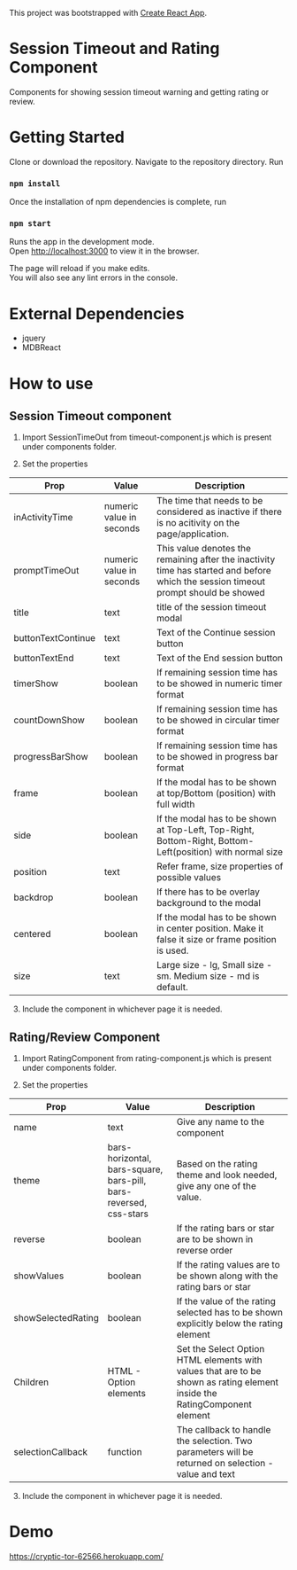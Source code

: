 This project was bootstrapped with [Create React App](https://github.com/facebook/create-react-app).

# Session Timeout and Rating Component
Components for showing session timeout warning and getting rating or review.

# Getting Started
Clone or download the repository.  Navigate to the repository directory. Run
### `npm install`

Once the installation of npm dependencies is complete, run
### `npm start`

Runs the app in the development mode.<br>
Open [http://localhost:3000](http://localhost:3000) to view it in the browser.

The page will reload if you make edits.<br>
You will also see any lint errors in the console.

# External Dependencies
- jquery
- MDBReact

# How to use
## Session Timeout component
1. Import SessionTimeOut from timeout-component.js which is present under components folder.

2. Set the properties

| Prop  |  Value | Description  |
| ------------ | ------------ | ------------ |
|  inActivityTime |  numeric value in seconds | The time that needs to be considered as inactive if there is no acitivity on the page/application.   |
| promptTimeOut  | numeric value in seconds  | This value denotes the remaining after the inactivity time has started and before which the session timeout prompt should be showed  |
| title | text | title of the session timeout modal |
| buttonTextContinue | text | Text of the Continue session button |
| buttonTextEnd | text | Text of the End session button |
| timerShow | boolean | If remaining session time has to be showed in numeric timer format |
| countDownShow | boolean | If remaining session time has to be showed in circular timer format |
| progressBarShow | boolean | If remaining session time has to be showed in progress bar format |
| frame | boolean | If the modal has to be shown at top/Bottom (position) with full width |
| side | boolean | If the modal has to be shown at Top-Left, Top-Right,  Bottom-Right, Bottom-Left(position) with normal size |
| position | text | Refer frame, size properties of possible values |
| backdrop | boolean | If there has to be overlay background to the modal |
| centered | boolean | If the modal has to be shown in center position. Make it false it size or frame position is used. |
| size | text | Large size - lg, Small size - sm. Medium size - md is default.

3. Include the component in whichever page it is needed.

## Rating/Review Component
1. Import RatingComponent from rating-component.js which is present under components folder.

2. Set the properties

| Prop  | Value  |  Description |
| ------------ | ------------ | ------------ |
|  name |  text |  Give any name to the component |
|  theme | bars-horizontal, bars-square, bars-pill, bars-reversed, css-stars  | Based on the rating theme and look needed, give any one of the value.  |
| reverse | boolean | If the rating bars or star are to be shown in reverse order |
| showValues | boolean | If the rating values are to be shown along with the rating bars or star |
| showSelectedRating | boolean | If the value of the rating selected has to be shown explicitly below the rating element |
| Children | HTML - Option elements | Set the Select Option HTML elements with values that are to be shown as rating element inside the RatingComponent element |
| selectionCallback | function | The callback to handle the selection. Two parameters will be returned on selection - value and text |

3. Include the component in whichever page it is needed.

# Demo
https://cryptic-tor-62566.herokuapp.com/
















